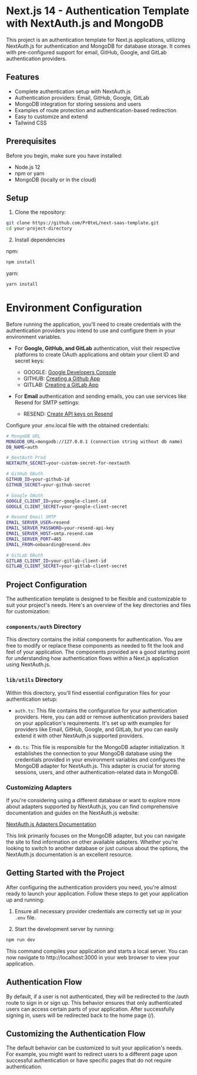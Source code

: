 # Next.js 14 - Authentication Template with NextAuth.js and MongoDB

This project is an authentication template for Next.js applications, utilizing NextAuth.js for authentication and MongoDB for database storage. It comes with pre-configured support for email, GitHub, Google, and GitLab authentication providers.

## Features

- Complete authentication setup with NextAuth.js
- Authentication providers: Email, GitHub, Google, GitLab
- MongoDB integration for storing sessions and users
- Examples of route protection and authentication-based redirection
- Easy to customize and extend
- Tailwind CSS

## Prerequisites

Before you begin, make sure you have installed:

- Node.js 12
- npm or yarn
- MongoDB (locally or in the cloud)

## Setup

1. Clone the repository:

```bash
git clone https://github.com/Pr0teL/next-saas-template.git
cd your-project-directory

```

2. Install dependencies


npm:
```bash
npm install

```

yarn:
```bash
yarn install

```

# Environment Configuration

Before running the application, you'll need to create credentials with the authentication providers you intend to use and configure them in your environment variables.

- For <b>Google, GitHub, and GitLab</b> authentication, visit their respective platforms to create OAuth applications and obtain your client ID and secret keys: 
    - GOOGLE: [Google Developers Console](https://console.cloud.google.com)
    - GITHUB: [Creating a Github App](https://github.com/settings/apps)
    - GITLAB: [Creating a GitLab App](https://gitlab.com/-/user_settings/applications)
    

- For <b>Email</b> authentication and sending emails, you can use services like Resend for SMTP settings:
    - RESEND: [Create API keys on Resend](https://resend.com/api-keys)


Configure your .env.local file with the obtained credentials:
```bash
# MongoDB URL
MONGODB_URL=mongodb://127.0.0.1 (connection string without db name)
DB_NAME=auth

# NextAuth Prod
NEXTAUTH_SECRET=your-custom-secret-for-nextauth

# GitHub OAuth
GITHUB_ID=your-github-id
GITHUB_SECRET=your-github-secret

# Google OAuth
GOOGLE_CLIENT_ID=your-google-client-id
GOOGLE_CLIENT_SECRET=your-google-client-secret

# Resend Email SMTP
EMAIL_SERVER_USER=resend
EMAIL_SERVER_PASSWORD=your-resend-api-key
EMAIL_SERVER_HOST=smtp.resend.com
EMAIL_SERVER_PORT=465
EMAIL_FROM=onboarding@resend.dev

# GitLab OAuth
GITLAB_CLIENT_ID=your-gitlab-client-id
GITLAB_CLIENT_SECRET=your-gitlab-client-secret

```

## Project Configuration

The authentication template is designed to be flexible and customizable to suit your project's needs. Here's an overview of the key directories and files for customization:

### `components/auth` Directory

This directory contains the initial components for authentication. You are free to modify or replace these components as needed to fit the look and feel of your application. The components provided are a good starting point for understanding how authentication flows within a Next.js application using NextAuth.js.

### `lib/utils` Directory

Within this directory, you'll find essential configuration files for your authentication setup:

- `auth.ts`: This file contains the configuration for your authentication providers. Here, you can add or remove authentication providers based on your application's requirements. It's set up with examples for providers like Email, GitHub, Google, and GitLab, but you can easily extend it with other NextAuth.js supported providers.

- `db.ts`: This file is responsible for the MongoDB adapter initialization. It establishes the connection to your MongoDB database using the credentials provided in your environment variables and configures the MongoDB adapter for NextAuth.js. This adapter is crucial for storing sessions, users, and other authentication-related data in MongoDB.

### Customizing Adapters

If you're considering using a different database or want to explore more about adapters supported by NextAuth.js, you can find comprehensive documentation and guides on the NextAuth.js website:

[NextAuth.js Adapters Documentation](https://authjs.dev/reference/adapter/mongodb)

This link primarily focuses on the MongoDB adapter, but you can navigate the site to find information on other available adapters. Whether you're looking to switch to another database or just curious about the options, the NextAuth.js documentation is an excellent resource.

## Getting Started with the Project

After configuring the authentication providers you need, you're almost ready to launch your application. Follow these steps to get your application up and running:

1. Ensure all necessary provider credentials are correctly set up in your `.env` file.

2. Start the development server by running:

```bash
npm run dev
```
This command compiles your application and starts a local server. You can now navigate to http://localhost:3000 in your web browser to view your application.

## Authentication Flow
By default, if a user is not authenticated, they will be redirected to the /auth route to sign in or sign up. This behavior ensures that only authenticated users can access certain parts of your application. After successfully signing in, users will be redirected back to the home page (/).

## Customizing the Authentication Flow
The default behavior can be customized to suit your application's needs. For example, you might want to redirect users to a different page upon successful authentication or have specific pages that do not require authentication.